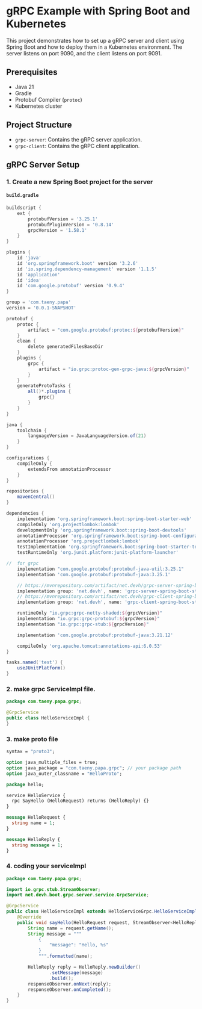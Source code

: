 # gRPC Example with Spring Boot and Kubernetes

This project demonstrates how to set up a gRPC server and client using Spring Boot and how to deploy them in a Kubernetes environment. The server listens on port 9090, and the client listens on port 9091.

## Prerequisites

- Java 21
- Gradle
- Protobuf Compiler (`protoc`)
- Kubernetes cluster

## Project Structure

- `grpc-server`: Contains the gRPC server application.
- `grpc-client`: Contains the gRPC client application.

## gRPC Server Setup

### 1. Create a new Spring Boot project for the server

#### `build.gradle`

```gradle
buildscript {
    ext {
        protobufVersion = '3.25.1'
        protobufPluginVersion = '0.8.14'
        grpcVersion = '1.58.1'
    }
}

plugins {
    id 'java'
    id 'org.springframework.boot' version '3.2.6'
    id 'io.spring.dependency-management' version '1.1.5'
    id 'application'
    id 'idea'
    id 'com.google.protobuf' version '0.9.4'
}

group = 'com.taeny.papa'
version = '0.0.1-SNAPSHOT'

protobuf {
    protoc {
        artifact = "com.google.protobuf:protoc:${protobufVersion}"
    }
    clean {
        delete generatedFilesBaseDir
    }
    plugins {
        grpc {
            artifact = "io.grpc:protoc-gen-grpc-java:${grpcVersion}"
        }
    }
    generateProtoTasks {
        all()*.plugins {
            grpc{}
        }
    }
}

java {
    toolchain {
        languageVersion = JavaLanguageVersion.of(21)
    }
}

configurations {
    compileOnly {
        extendsFrom annotationProcessor
    }
}

repositories {
    mavenCentral()
}

dependencies {
    implementation 'org.springframework.boot:spring-boot-starter-web'
    compileOnly 'org.projectlombok:lombok'
    developmentOnly 'org.springframework.boot:spring-boot-devtools'
    annotationProcessor 'org.springframework.boot:spring-boot-configuration-processor'
    annotationProcessor 'org.projectlombok:lombok'
    testImplementation 'org.springframework.boot:spring-boot-starter-test'
    testRuntimeOnly 'org.junit.platform:junit-platform-launcher'

//  for grpc
    implementation "com.google.protobuf:protobuf-java-util:3.25.1"
    implementation 'com.google.protobuf:protobuf-java:3.25.1'

    // https://mvnrepository.com/artifact/net.devh/grpc-server-spring-boot-starter
    implementation group: 'net.devh', name: 'grpc-server-spring-boot-starter', version: '3.1.0.RELEASE'
    // https://mvnrepository.com/artifact/net.devh/grpc-client-spring-boot-starter
    implementation group: 'net.devh', name: 'grpc-client-spring-boot-starter', version: '3.1.0.RELEASE'

    runtimeOnly "io.grpc:grpc-netty-shaded:${grpcVersion}"
    implementation "io.grpc:grpc-protobuf:${grpcVersion}"
    implementation "io.grpc:grpc-stub:${grpcVersion}"

    implementation 'com.google.protobuf:protobuf-java:3.21.12'

    compileOnly 'org.apache.tomcat:annotations-api:6.0.53'
}

tasks.named('test') {
    useJUnitPlatform()
}
```

### 2. make grpc ServiceImpl file.

```java
package com.taeny.papa.grpc;

@GrpcService
public class HelloServiceImpl {
}
```

### 3. make proto file
```protobuf
syntax = "proto3";

option java_multiple_files = true;
option java_package = "com.taeny.papa.grpc"; // your package path
option java_outer_classname = "HelloProto";

package hello;

service HelloService {
  rpc SayHello (HelloRequest) returns (HelloReply) {}
}

message HelloRequest {
  string name = 1;
}

message HelloReply {
  string message = 1;
}
```

### 4. coding your serviceImpl
```java
package com.taeny.papa.grpc;

import io.grpc.stub.StreamObserver;
import net.devh.boot.grpc.server.service.GrpcService;

@GrpcService
public class HelloServiceImpl extends HelloServiceGrpc.HelloServiceImplBase {
    @Override
    public void sayHello(HelloRequest request, StreamObserver<HelloReply> responseObserver) {
        String name = request.getName();
        String message = """
            {
                "message": "Hello, %s"
            }
            """.formatted(name);

        HelloReply reply = HelloReply.newBuilder()
                .setMessage(message)
                .build();
        responseObserver.onNext(reply);
        responseObserver.onCompleted();
    }
}

```